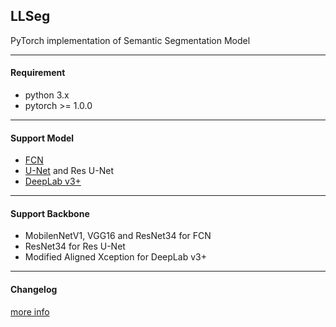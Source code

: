 ## LLSeg 

PyTorch implementation of Semantic Segmentation Model

---

#### Requirement

* python 3.x
* pytorch >= 1.0.0

---

#### Support Model

* [FCN](https://arxiv.org/abs/1411.4038)
* [U-Net](https://arxiv.org/abs/1505.04597) and Res U-Net
* [DeepLab v3+](https://arxiv.org/abs/1802.02611)

---

#### Support Backbone

* MobilenNetV1, VGG16 and ResNet34 for FCN
* ResNet34 for Res U-Net
* Modified Aligned Xception for DeepLab v3+

---

#### Changelog

[more info](https://github.com/linbo0518/LLSeg/blob/master/CHANGELOG.md)